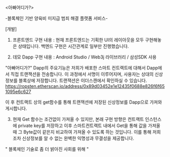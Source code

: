  <아빠어디가?>
 
 -블록체인 기반 양육비 미지급 범죄 해결 플랫폼 서비스-



[개발]

1. 프론트엔드 구현 내용 : 
  현재 프론트엔드는 기획한 UI의 레이아웃을 모두 구현해놓은 상태입니다.
  백엔드 구현은 시간관계로 일부만 진행했습니다.
  
2. 데모 Dapp 구현 내용 : 
  Android Studio / Web3j 라이브러리 / 삼성SDK 사용
  
  "아빠어디가?" Dapp의 주요기능은 저희가 배포한 스마트 컨트랙트에 대해서 Dapp에서 직접 트랜잭션을 전송합니다.
  이 과정에서 서명이 이루어지며, 사용자는 상대의 신상정보를 블록상에 저장합니다.
  트랜잭션은 이더스캔에서 확인하실 수 있습니다.
  https://ropsten.etherscan.io/address/0x89d03452e1e12435f0688e826f6f651095e6c627
  
  이 후 컨트랙트 상의 get함수를 통해 트랜잭션에 저장된 신상정보를 Dapp으로 가져와 게시합니다. 
    
3. 현재 Get 함수는 조건없이 가져올 수 있지만, 본래 구현 방향은 컨트랙트 인스턴스에 private key를 저장하고 이후 스마트컨트랙트 내에서 Get을 통해 값을 가져올 때 그 Byte값이 같은지 비교하여 가져올 수 있도록 하는 것입니다.
  이를 통해 저희조차 신상정보를 알 수 없는 완벽한 익명성과 무결성을 제공합니다.







  
 " 블록체인 기술로 좀 더 밝아진 사회를 위해 " 
